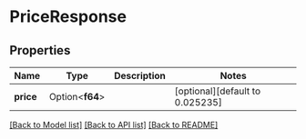 # PriceResponse

## Properties

| Name      | Type            | Description | Notes                           |
| --------- | --------------- | ----------- | ------------------------------- |
| **price** | Option<**f64**> |             | [optional][default to 0.025235] |

[[Back to Model list]](../README.md#documentation-for-models) [[Back to API list]](../README.md#documentation-for-api-endpoints) [[Back to README]](../README.md)
